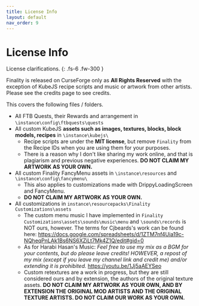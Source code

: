 ```yaml
---
title: License Info
layout: default
nav_order: 9
---
```

# License Info
License clarifications.
{: .fs-6 .fw-300 }

Finality is released on CurseForge only as **All Rights Reserved** with the exception of KubeJS recipe scripts and music or artwork from other artists. Please see the credits page to see credits.

This covers the following files / folders.
* All FTB Quests, their Rewards and arrangement in `\instance\config\ftbquests\quests`
* All custom KubeJS **assets such as images, textures, blocks, block models, recipes** in `\instance\kubejs\`
  * Recipe scripts are under the **MIT license**, but remove `Finality` from the Recipe IDs when you are using them for your purposes.
  * There is a reason why I don't like sharing my work online, and that is plagiarism and previous negative experiences. **DO NOT CLAIM MY ARTWORK AS YOUR OWN.**
* All custom Finality FancyMenu assets in `\instance\resources` and `\instance\config\fancymenu\`
  * This also applies to customizations made with DrippyLoadingScreen and FancyMenu.
  * **DO NOT CLAIM MY ARTWORK AS YOUR OWN.**
* All customizations in `instance\resourcepacks\Finality Customizations\assets`
  * The custom menu music I have implemented in `Finality Customizations\assets\sounds\music\menu` and `\sounds\records` is NOT ours, however. The terms for Cjbeards's work can be found here: https://docs.google.com/spreadsheets/d/1ZTM7nf4Uia19c-NQheqPnLAk1Bs6NS6XZiLt7Mk4Z1Q/edit#gid=0
  * As for Harabi Hasan's Music: *Feel free to use my mix as a BGM for your contents, but do please leave credits! HOWEVER, a repost of my mix (except if you leave my channel link and credit me) and/or extending it is prohibited.* https://youtu.be/1Jj5aAEYSeo
  * Custom retextures are a work in progress, but they are still considered ours and by extension, the authors of the original texture assets. **DO NOT CLAIM MY ARTWORK AS YOUR OWN, AND BY EXTENSION THE ORIGINAL MOD ARTISTS AND THE ORIGINAL TEXTURE ARTISTS. DO NOT CLAIM OUR WORK AS YOUR OWN.**